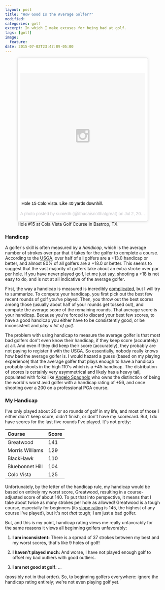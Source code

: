 ```yaml
---
layout: post
title: "How Good Is the Average Golfer?"
modified:
categories: golf
excerpt: In which I make excuses for being bad at golf.
tags: [golf]
image:
  feature:
date: 2015-07-02T23:47:09-05:00
---
```


<figure> 
<blockquote class="instagram-media" data-instgrm-captioned data-instgrm-version="4" style=" background:#FFF; border:0; border-radius:3px; box-shadow:0 0 1px 0 rgba(0,0,0,0.5),0 1px 10px 0 rgba(0,0,0,0.15); margin: 1px; max-width:658px; padding:0; width:99.375%; width:-webkit-calc(100% - 2px); width:calc(100% - 2px);"><div style="padding:8px;"> <div style=" background:#F8F8F8; line-height:0; margin-top:40px; padding:50% 0; text-align:center; width:100%;"> <div style=" background:url(data:image/png;base64,iVBORw0KGgoAAAANSUhEUgAAACwAAAAsCAMAAAApWqozAAAAGFBMVEUiIiI9PT0eHh4gIB4hIBkcHBwcHBwcHBydr+JQAAAACHRSTlMABA4YHyQsM5jtaMwAAADfSURBVDjL7ZVBEgMhCAQBAf//42xcNbpAqakcM0ftUmFAAIBE81IqBJdS3lS6zs3bIpB9WED3YYXFPmHRfT8sgyrCP1x8uEUxLMzNWElFOYCV6mHWWwMzdPEKHlhLw7NWJqkHc4uIZphavDzA2JPzUDsBZziNae2S6owH8xPmX8G7zzgKEOPUoYHvGz1TBCxMkd3kwNVbU0gKHkx+iZILf77IofhrY1nYFnB/lQPb79drWOyJVa/DAvg9B/rLB4cC+Nqgdz/TvBbBnr6GBReqn/nRmDgaQEej7WhonozjF+Y2I/fZou/qAAAAAElFTkSuQmCC); display:block; height:44px; margin:0 auto -44px; position:relative; top:-22px; width:44px;"></div></div> <p style=" margin:8px 0 0 0; padding:0 4px;"> <a href="https://instagram.com/p/4pIxyolf1m/" style=" color:#000; font-family:Arial,sans-serif; font-size:14px; font-style:normal; font-weight:normal; line-height:17px; text-decoration:none; word-wrap:break-word;" target="_top">Hole 15 Colo Vista. Like 40 yards downhill.</a></p> <p style=" color:#c9c8cd; font-family:Arial,sans-serif; font-size:14px; line-height:17px; margin-bottom:0; margin-top:8px; overflow:hidden; padding:8px 0 7px; text-align:center; text-overflow:ellipsis; white-space:nowrap;">A photo posted by sumedh (@ithacaisnotthatgreat) on <time style=" font-family:Arial,sans-serif; font-size:14px; line-height:17px;" datetime="2015-07-02T17:50:39+00:00">Jul 2, 2015 at 10:50am PDT</time></p></div></blockquote>
<script async defer src="//platform.instagram.com/en_US/embeds.js"></script>
   <figcaption> Hole #15 at Cola Vista Golf Course in Bastrop, TX. </figcaption>
</figure>

### Handicap

A golfer's skill is often measured by a _handicap_, which is the average number of strokes over par that it takes for the golfer to complete a course.  According to the [USGA](http://www.usga.org/Handicapping/handicap-index-statistics/mens-handicap-index-statistics-d24e6096.html), over half of all golfers are a +13.0 handicap or better, and almost 80% of all golfers are a +18.0 or better.  This seems to suggest that the vast majority of golfers take about an extra stroke over par per hole. If you have never played golf, let me just say, shooting a +18 is not easy to do, and is not at all indicative of the average golfer.

First, the way a handicap is measured is incredibly [complicated](http://usga.org/Rule-Books/Handicap-System-Manual/Rule-10/), but I will try to summarize.  To compute your handicap, you first pick out the best few recent rounds of golf you've played.  Then, you throw out the best scores among those (usually about half of your rounds get tossed out), and compute the average score of the remaining rounds.  That average score is your handicap.  Because you're forced to discard your best few scores, to have a good handicap you either have to be consistently good, or be inconsistent and _play_ _a_ _lot_ _of_ _golf_.

The problem with using handicap to measure the average golfer is that most bad golfers don't even know their handicap, if they keep score (accurately) at all.  And even if they did keep their score (accurately), they probably are not paying to register it with the USGA.  So essentially, nobody really knows how bad the average golfer is.  I would hazard a guess (based on my playing experience) that the average golfer that plays enough to have a handicap probably shoots in the high 110's which is a +45 handicap.  The distribution of scores is certainly very asymmetrical and likely has a heavy tail, populated with folks like [Angelo Spagnolo](http://www.golfchannel.com/media/remembering-angelo-worst-avid-golfer/) who owns the distinction of being the world's worst avid golfer with a handicap rating of +56, and once shooting over a 200 on a professional PGA course.

### My Handicap

I've only played about 20 or so rounds of golf in my life, and most of those I either didn't keep score, didn't finish, or don't have my scorecard.  But, I do have scores for the last five rounds I've played.  It's not pretty:

| Course          | Score         |
| :-------------  |:-------------|
| Greatwood       | 141 |
| Morris Williams | 129 |
| BlackHawk       | 110 |
| Bluebonnet Hill | 104      |
| Colo Vista      | 125      |

Unfortunately, by the letter of the handicap rule, my handicap would be based on entirely my worst score, Greatwood, resulting in a course-adjusted score of about 140.  To put that into perspective, it means that I take about twice as many strokes per hole as allowed!  Greatwood is a tough course, especially for beginners (its [slope rating](https://en.wikipedia.org/wiki/Slope_rating) is 145, the highest of any course I've played), but it's not _that_ tough; I am just a bad golfer. 

But, and this is my point, handicap rating views me really unfavorably for the same reasons it views all beginning golfers unfavorably:

1. **I am inconsistent:** There is a spread of 37 strokes between my best and my worst scores, that's like 9 holes of golf!

2. **I haven't played much:** And worse, I have not played enough golf to offset my bad outliers with good outliers.

3. **I am not good at golf:** ...

(possibly not in that order).  So, to beginning golfers everywhere: ignore the handicap rating entirely; we're not even playing golf yet.

